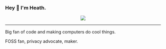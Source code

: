 ### Hey 👋 I'm Heath. 

<p align="center">
  <img src="https://github-readme-stats.vercel.app/api?username=hhheath">
</p>

---

Big fan of code and making computers do cool things. 

FOSS fan, privacy advocate, maker. 
